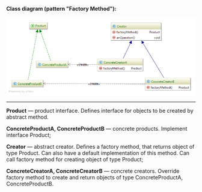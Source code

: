**Class diagram (pattern "Factory Method"):**

![diagram_factory_method.png](diagram_factory_method.png)

---

**Product** — product interface.
Defines interface for objects to be created by abstract method.

**ConcreteProductA, ConcreteProductB** — concrete products.
Implement interface Product;

**Creator** — abstract creator.
Defines a factory method, that returns object of type Product. 
Can also have a default implementation of this method.
Can call factory method for creating object of type Product;

**ConcreteCreatorA, ConcreteCreatorB** — concrete creators.
Override factory method to create and return objects of type ConcreteProductA, ConcreteProductB.